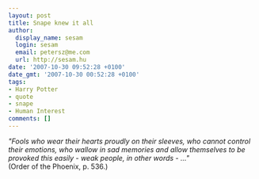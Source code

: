 ```yaml
---
layout: post
title: Snape knew it all
author:
  display_name: sesam
  login: sesam
  email: petersz@me.com
  url: http://sesam.hu
date: '2007-10-30 09:52:28 +0100'
date_gmt: '2007-10-30 00:52:28 +0100'
tags:
- Harry Potter
- quote
- snape
- Human Interest
comments: []
---
```


_"Fools who wear their hearts proudly on their sleeves, who cannot control their emotions, who wallow in sad memories and allow themselves to be provoked this easily - weak people, in other words - ..."_  
(Order of the Phoenix, p. 536.)
